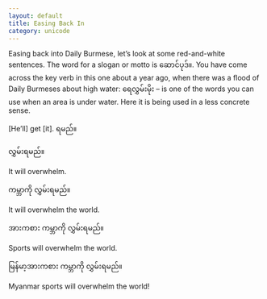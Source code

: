 ```yaml
---
layout: default
title: Easing Back In
category: unicode
---
```


<p>Easing back into Daily Burmese, let’s look at some red-and-white sentences. The word for a slogan or motto is <span class='mm3'>ဆောင်ပုဒ်။</span>. You have come across the key verb in this one about a year ago, when there was a flood of Daily Burmeses about high water: <span class='mm3'>ရေလွှမ်းမိုး</span> – is one of the words you can use when an area is under water. Here it is being used in a less concrete sense.</p>

<p>[He’ll] get [it].<span class='mm3'> ရမည်။</span></p>

<p class='my'><span class='mm3'>လွှမ်းရမည်။</span></p>
<p class='hide-this'>It will overwhelm.</p>

<p class='my'><span class='mm3'>ကမ္ဘာကို လွှမ်းရမည်။</span></p>
<p class='hide-this'>It will overwhelm the world.</p>

<p class='my'><span class='mm3'>အားကစား ကမ္ဘာကို လွှမ်းရမည်။</span></p>
<p class='hide-this'>Sports will overwhelm the world.</p>

<p class='my'><span class='mm3'>မြန်မာ့အားကစား ကမ္ဘာကို လွှမ်းရမည်။</span></p>
<p class='hide-this'>Myanmar sports will overwhelm the world!</p>

